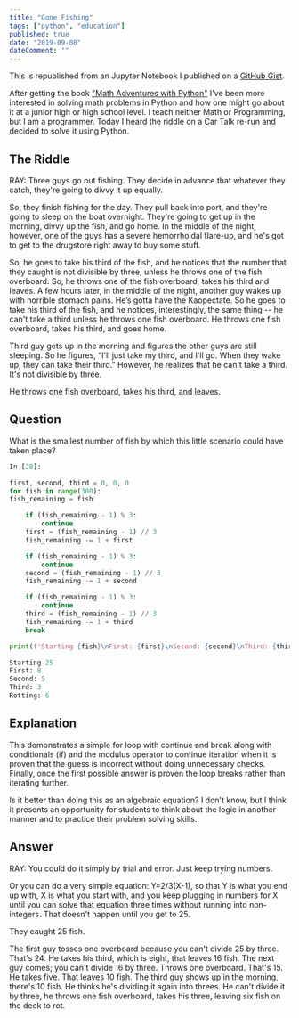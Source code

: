 ```yaml
---
title: "Gone Fishing"
tags: ["python", "education"]
published: true
date: "2019-09-08"
dateComment: ""
---
```


This is republished from an Jupyter Notebook I published on a [GitHub Gist](https://gist.github.com/TomFaulkner/eb57a5f468b56abb8241e3fe27e215e4).

After getting the book ["Math Adventures with Python"](https://nostarch.com/mathadventures) I've been more interested in solving math problems in Python and how one might go about it at a junior high or high school level. I teach neither Math or Programming, but I am a programmer. Today I heard the riddle on a Car Talk re-run and decided to solve it using Python.

## The Riddle

RAY: Three guys go out fishing. They decide in advance that whatever they catch, they're going to divvy it up equally.

So, they finish fishing for the day. They pull back into port, and they're going to sleep on the boat overnight. They're going to get up in the morning, divvy up the fish, and go home. In the middle of the night, however, one of the guys has a severe hemorrhoidal flare-up, and he's got to get to the drugstore right away to buy some stuff.

So, he goes to take his third of the fish, and he notices that the number that they caught is not divisible by three, unless he throws one of the fish overboard. So, he throws one of the fish overboard, takes his third and leaves. A few hours later, in the middle of the night, another guy wakes up with horrible stomach pains. He’s gotta have the Kaopectate. So he goes to take his third of the fish, and he notices, interestingly, the same thing -- he can't take a third unless he throws one fish overboard. He throws one fish overboard, takes his third, and goes home.

Third guy gets up in the morning and figures the other guys are still sleeping. So he figures, “I'll just take my third, and I'll go. When they wake up, they can take their third.” However, he realizes that he can't take a third. It's not divisible by three.

He throws one fish overboard, takes his third, and leaves.

## Question

What is the smallest number of fish by which this little scenario could have taken place?

```python
In [28]:

first, second, third = 0, 0, 0
for fish in range(300):
fish_remaining = fish

    if (fish_remaining - 1) % 3:
        continue
    first = (fish_remaining - 1) // 3
    fish_remaining -= 1 + first

    if (fish_remaining - 1) % 3:
        continue
    second = (fish_remaining - 1) // 3
    fish_remaining -= 1 + second

    if (fish_remaining - 1) % 3:
        continue
    third = (fish_remaining - 1) // 3
    fish_remaining -= 1 + third
    break

print(f'Starting {fish}\nFirst: {first}\nSecond: {second}\nThird: {third}\nRotting: {fish_remaining}')
```

```python
Starting 25
First: 8
Second: 5
Third: 3
Rotting: 6
```

## Explanation

This demonstrates a simple for loop with continue and break along with conditionals (if) and the modulus operator to continue iteration when it is proven that the guess is incorrect without doing unnecessary checks. Finally, once the first possible answer is proven the loop breaks rather than iterating further.

Is it better than doing this as an algebraic equation? I don't know, but I think it presents an opportunity for students to think about the logic in another manner and to practice their problem solving skills.

## Answer

RAY: You could do it simply by trial and error. Just keep trying numbers.

Or you can do a very simple equation: Y=2/3(X-1), so that Y is what you end up with, X is what you start with, and you keep plugging in numbers for X until you can solve that equation three times without running into non-integers. That doesn't happen until you get to 25.

They caught 25 fish.

The first guy tosses one overboard because you can't divide 25 by three. That's 24. He takes his third, which is eight, that leaves 16 fish. The next guy comes; you can't divide 16 by three. Throws one overboard. That's 15. He takes five. That leaves 10 fish. The third guy shows up in the morning, there's 10 fish. He thinks he's dividing it again into threes. He can't divide it by three, he throws one fish overboard, takes his three, leaving six fish on the deck to rot.
